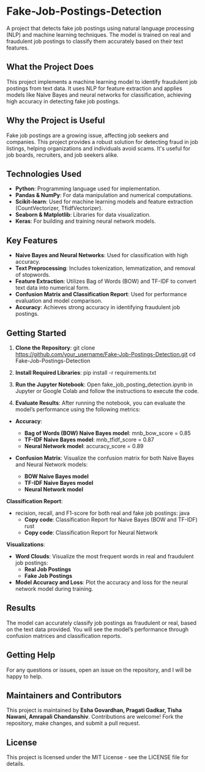 # Fake-Job-Postings-Detection
A project that detects fake job postings using natural language processing (NLP) and machine learning techniques. The model is trained on real and fraudulent job postings to classify them accurately based on their text features.

## What the Project Does
This project implements a machine learning model to identify fraudulent job postings from text data. It uses NLP for feature extraction and applies models like Naive Bayes and neural networks for classification, achieving high accuracy in detecting fake job postings.

## Why the Project is Useful
Fake job postings are a growing issue, affecting job seekers and companies. This project provides a robust solution for detecting fraud in job listings, helping organizations and individuals avoid scams. It's useful for job boards, recruiters, and job seekers alike.

## Technologies Used
- **Python**: Programming language used for implementation.
- **Pandas & NumPy**: For data manipulation and numerical computations.
- **Scikit-learn**: Used for machine learning models and feature extraction (CountVectorizer, TfidfVectorizer).
- **Seaborn & Matplotlib**: Libraries for data visualization.
- **Keras**: For building and training neural network models.

## Key Features
-  **Naive Bayes and Neural Networks**: Used for classification with high accuracy.
- **Text Preprocessing**: Includes tokenization, lemmatization, and removal of stopwords.
- **Feature Extraction**: Utilizes Bag of Words (BOW) and TF-IDF to convert text data into numerical form.
- **Confusion Matrix and Classification Report**: Used for performance evaluation and model comparison.
- **Accuracy**: Achieves strong accuracy in identifying fraudulent job postings.

## Getting Started
1. **Clone the Repository**:
git clone https://github.com/your_username/Fake-Job-Postings-Detection.git
cd Fake-Job-Postings-Detection

2. **Install Required Libraries**:
pip install -r requirements.txt

3. **Run the Jupyter Notebook**: Open fake_job_posting_detection.ipynb in Jupyter or Google Colab and follow the instructions to execute the code.

4. **Evaluate Results**: After running the notebook, you can evaluate the model’s performance using the following metrics:

- **Accuracy**:
  - **Bag of Words (BOW) Naive Bayes model**: mnb_bow_score = 0.85
  - **TF-IDF Naive Bayes model**: mnb_tfidf_score = 0.87
  - **Neural Network model**: accuracy_score = 0.89
     
- **Confusion Matrix**: Visualize the confusion matrix for both Naive Bayes and Neural Network models:
  - **BOW Naive Bayes model**
  - **TF-IDF Naive Bayes model**
  - **Neural Network model**
  
**Classification Report**:
- recision, recall, and F1-score for both real and fake job postings:
  java
    - **Copy code**:
      Classification Report for Naive Bayes (BOW and TF-IDF) rust
  - **Copy code**:
      Classification Report for Neural Network

**Visualizations**:
- **Word Clouds**: Visualize the most frequent words in real and fraudulent job postings:
  - **Real Job Postings**
  - **Fake Job Postings**
- **Model Accuracy and Loss**: Plot the accuracy and loss for the neural network model during training.

## Results
The model can accurately classify job postings as fraudulent or real, based on the text data provided. You will see the model’s performance through confusion matrices and classification reports.

## Getting Help
For any questions or issues, open an issue on the repository, and I will be happy to help.

## Maintainers and Contributors
This project is maintained by **Esha Govardhan, Pragati Gadkar, Tisha Nawani, Amrapali Chandanshiv**. Contributions are welcome! Fork the repository, make changes, and submit a pull request.

## License
This project is licensed under the MIT License - see the LICENSE file for details.

